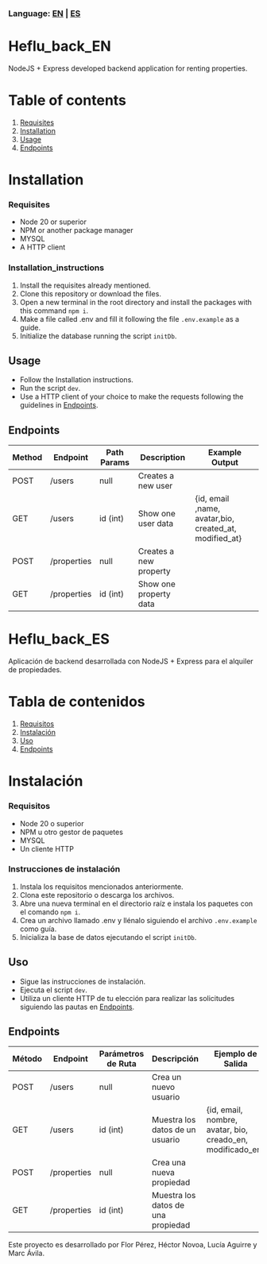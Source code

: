 ### Language: [EN](#heflu_back_en) | [ES](#heflu_back_es)  
# Heflu_back_EN

NodeJS + Express developed backend application for renting properties.

# Table of contents
1. [Requisites](#requisites)  
2. [Installation](#installation_instructions)
3. [Usage](#usage)  
4. [Endpoints](#endpoints)

# Installation

### Requisites
- Node 20 or superior
- NPM or another package manager
- MYSQL
- A HTTP client
### Installation_instructions
1. Install the requisites already mentioned.
1. Clone this repository or download the files.
2. Open a new terminal in the root directory and install the packages with this command `npm i`.
3. Make a file called .env and fill it following the file `.env.example` as a guide.
4. Initialize the database running the script  `initDb`.

## Usage
 - Follow the Installation instructions.
 - Run the script `dev`.
 - Use a HTTP client of your choice to make the requests following the guidelines in [Endpoints](#endpoihts).
## Endpoints
|Method |Endpoint|Path Params|Description | Example Output
|--|--|--|--|--|
|POST|/users|null|Creates a new user|
|GET |/users  |id (int) |Show one user data  |{id, email ,name, avatar,bio, created_at, modified_at}
|POST|/properties|null|Creates a new property|
|GET |/properties  |id (int) |Show one property data  | 


# Heflu_back_ES

Aplicación de backend desarrollada con NodeJS + Express para el alquiler de propiedades.

# Tabla de contenidos

1. [Requisitos](#requisitos)
2. [Instalación](#instrucciones_de_instalación)
3. [Uso](#uso)
4. [Endpoints](#endpoints)

# Instalación

### Requisitos

-   Node 20 o superior
-   NPM u otro gestor de paquetes
-   MYSQL
-   Un cliente HTTP

### Instrucciones de instalación

1. Instala los requisitos mencionados anteriormente.
2. Clona este repositorio o descarga los archivos.
3. Abre una nueva terminal en el directorio raíz e instala los paquetes con el comando `npm i`.
4. Crea un archivo llamado .env y llénalo siguiendo el archivo `.env.example` como guía.
5. Inicializa la base de datos ejecutando el script `initDb`.

## Uso

-   Sigue las instrucciones de instalación.
-   Ejecuta el script `dev`.
-   Utiliza un cliente HTTP de tu elección para realizar las solicitudes siguiendo las pautas en [Endpoints](#endpoints).

## Endpoints

| Método | Endpoint    | Parámetros de Ruta | Descripción                        | Ejemplo de Salida                                          |
| ------ | ----------- | ------------------ | ---------------------------------- | ---------------------------------------------------------- |
| POST   | /users      | null               | Crea un nuevo usuario              |                                                            |
| GET    | /users      | id (int)           | Muestra los datos de un usuario    | {id, email, nombre, avatar, bio, creado_en, modificado_en} |
| POST   | /properties | null               | Crea una nueva propiedad           |                                                            |
| GET    | /properties | id (int)           | Muestra los datos de una propiedad |                                                            |

Este proyecto es desarrollado por Flor Pérez, Héctor Novoa, Lucía Aguirre y Marc Ávila.

